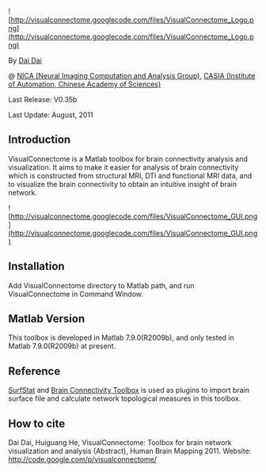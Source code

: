 ![http://visualconnectome.googlecode.com/files/VisualConnectome_Logo.png](http://visualconnectome.googlecode.com/files/VisualConnectome_Logo.png)

By [Dai Dai](mailto:Solar2ain@gmail.com)

@ [NICA (Neural Imaging Computation and Analysis Group)](http://nica.ia.ac.cn), [CASIA (Institute of Automation, Chinese Academy of Sciences)](http://www.ia.ac.cn)

Last Release: V0.35b

Last Update: August, 2011

## Introduction ##

VisualConnectome is a Matlab toolbox for brain connectivity analysis and visualization. It aims to make it easier for analysis of brain connectivity which is constructed from structural MRI, DTI and functional MRI data, and to visualize the brain connectivity to obtain an intuitive insight of brain network.

![http://visualconnectome.googlecode.com/files/VisualConnectome_GUI.png](http://visualconnectome.googlecode.com/files/VisualConnectome_GUI.png)

## Installation ##

Add VisualConnectome directory to Matlab path, and run VisualConnectome in Command Window.

## Matlab Version ##

This toolbox is developed in Matlab 7.9.0(R2009b), and only tested in Matlab 7.9.0(R2009b) at present.

## Reference ##

[SurfStat](http://www.math.mcgill.ca/keith/surfstat/) and [Brain Connectivity Toolbox](http://sites.google.com/a/brain-connectivity-toolbox.net/bct/) is used as plugins to import brain surface file and calculate network topological measures in this toolbox.

## How to cite ##
Dai Dai, Huiguang He, VisualConnectome: Toolbox for brain network visualization and analysis (Abstract), Human Brain Mapping 2011.
Website: http://code.google.com/p/visualconnectome/